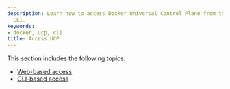 ```yaml
---
description: Learn how to access Docker Universal Control Plane from the web and the
  CLI.
keywords:
- docker, ucp, cli
title: Access UCP
---
```


This section includes the following topics:

* [Web-based access](web-based-access.md)
* [CLI-based access](cli-based-access.md)

